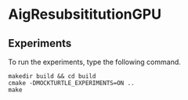 # AigResubsititutionGPU

## Experiments

To run the experiments, type the following command. 
```shell
makedir build && cd build
cmake -DMOCKTURTLE_EXPERIMENTS=ON ..
make
```
